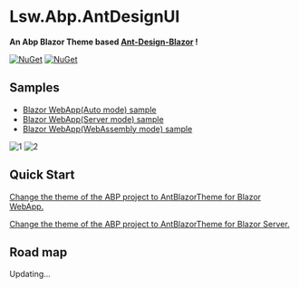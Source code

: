 # Lsw.Abp.AntDesignUI

**An Abp Blazor Theme based [Ant-Design-Blazor](https://github.com/ant-design-blazor/ant-design-blazor) !**

[![NuGet](https://img.shields.io/nuget/v/Lsw.Abp.AntDesignUI.svg)](https://www.nuget.org/packages/Lsw.Abp.AntDesignUI/)
[![NuGet](https://img.shields.io/nuget/dt/Lsw.Abp.AntDesignUI.svg)](https://www.nuget.org/packages/Lsw.Abp.AntDesignUI/)

## Samples

* [Blazor WebApp(Auto mode) sample](/samples/WebApp/)
* [Blazor WebApp(Server mode) sample](/samples/WebAppBlazorServer/)
* [Blazor WebApp(WebAssembly mode) sample](/samples/WebAppBlazorWebAssembly/)

![1](img/1.png)
![2](img/2.png)

## Quick Start

[Change the theme of the ABP project to AntBlazorTheme for Blazor WebApp.](./README.WebApp.md)

[Change the theme of the ABP project to AntBlazorTheme for Blazor Server.](./README.BlazorServer.md)

## Road map

Updating...
